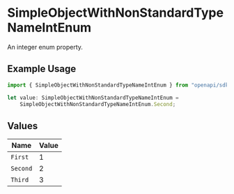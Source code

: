# SimpleObjectWithNonStandardTypeNameIntEnum

An integer enum property.

## Example Usage

```typescript
import { SimpleObjectWithNonStandardTypeNameIntEnum } from "openapi/sdk/models/shared";

let value: SimpleObjectWithNonStandardTypeNameIntEnum =
    SimpleObjectWithNonStandardTypeNameIntEnum.Second;
```

## Values

| Name     | Value    |
| -------- | -------- |
| `First`  | 1        |
| `Second` | 2        |
| `Third`  | 3        |